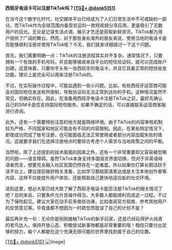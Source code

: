 **西班牙电话卡可以注册TikTok吗？[[TG💪+ @donk5151](https://t.me/s/donk5151)]**

在当今这个数字化时代，社交媒体平台已经成为了人们日常生活中不可或缺的一部分。而TikTok作为全球范围内备受欢迎的一款短视频分享应用，更是吸引了无数用户的目光。无论是记录生活点滴、展示才艺还是获取新鲜资讯，TikTok都为用户提供了广阔的舞台。然而，对于那些身处海外的朋友来说，使用当地的电话卡是否能够顺利注册并使用TikTok呢？今天，我们就来详细探讨一下这个问题。

首先，我们需要明确一点：TikTok的注册流程其实并不复杂。通常情况下，只要拥有一个有效的手机号码，并且能够接收来自平台的短信验证码，就可以完成账户创建。这意味着，只要你手头有一张西班牙的电话卡，并且它具备正常的短信收发功能，理论上是完全可以用来注册TikTok的。

不过，在实际操作过程中，可能会遇到一些小问题。比如，有些西班牙运营商可能会对国际短信发送有所限制，导致验证码无法正常到达你的手机。这种情况虽然不常见，但确实存在。因此，在准备用西班牙电话卡注册TikTok之前，最好先确认自己的SIM卡是否支持国际短信服务。如果不确定的话，可以直接联系运营商客服进行咨询。

此外，还有一个需要特别注意的地方就是网络环境。由于TikTok的内容审核机制较为严格，不同国家和地区可能会有不同的内容限制。因此，在某些特定情况下，即使成功完成了账号注册，也可能面临无法正常使用或者部分内容加载失败的情况。这就要求我们在选择注册地点时要综合考虑个人需求与当地政策之间的平衡。

当然啦，除了上述提到的技术层面的因素之外，还有一个非常重要却又容易被忽略的问题——语言障碍。虽然TikTok本身支持多国语言界面切换，但对于非英语母语者而言，想要完全融入社区氛围仍然存在一定难度。所以如果你打算长期活跃于该平台上，建议提前做好相关准备，比如学习基础英语表达或是关注本地创作者等内容，这样不仅能提升用户体验，还能帮助自己更快地适应新的社交环境。

说到这里，想必大家已经大致了解了西班牙电话卡能否注册TikTok的相关情况了吧？总的来说，只要条件允许且操作得当，大多数人都能顺利完成这一过程。不过为了保险起见，建议大家在动手前多做些功课，比如查阅官方指南、参考其他用户的反馈意见等。毕竟谁都不想因为一时疏忽而耽误了自己的计划不是？

最后再补充一句：无论你是刚刚接触TikTok的新手玩家，还是已经玩得炉火纯青的老鸟达人，保持开放心态、积极尝试新事物都是非常重要的哦！相信只要付出足够的努力，每个人都能在这个充满无限可能的世界里找到属于自己的位置。

[[TG💪+ @donk5151](https://t.me/s/donk5151) ![Image](https://i.postimg.cc/rwNCRYN7/Snipaste-2025-04-30-17-27-05.png)]